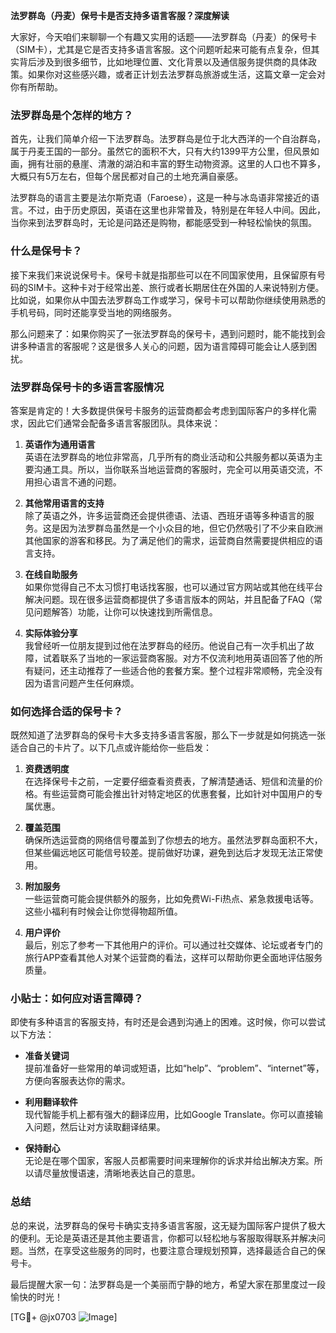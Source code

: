 **法罗群岛（丹麦）保号卡是否支持多语言客服？深度解读**

大家好，今天咱们来聊聊一个有趣又实用的话题——法罗群岛（丹麦）的保号卡（SIM卡），尤其是它是否支持多语言客服。这个问题听起来可能有点复杂，但其实背后涉及到很多细节，比如地理位置、文化背景以及通信服务提供商的具体政策。如果你对这些感兴趣，或者正计划去法罗群岛旅游或生活，这篇文章一定会对你有所帮助。

### 法罗群岛是个怎样的地方？

首先，让我们简单介绍一下法罗群岛。法罗群岛是位于北大西洋的一个自治群岛，属于丹麦王国的一部分。虽然它的面积不大，只有大约1399平方公里，但风景如画，拥有壮丽的悬崖、清澈的湖泊和丰富的野生动物资源。这里的人口也不算多，大概只有5万左右，但每个居民都对自己的土地充满自豪感。

法罗群岛的语言主要是法尔斯克语（Faroese），这是一种与冰岛语非常接近的语言。不过，由于历史原因，英语在这里也非常普及，特别是在年轻人中间。因此，当你来到法罗群岛时，无论是问路还是购物，都能感受到一种轻松愉快的氛围。

### 什么是保号卡？

接下来我们来说说保号卡。保号卡就是指那些可以在不同国家使用，且保留原有号码的SIM卡。这种卡对于经常出差、旅行或者长期居住在外国的人来说特别方便。比如说，如果你从中国去法罗群岛工作或学习，保号卡可以帮助你继续使用熟悉的手机号码，同时还能享受当地的网络服务。

那么问题来了：如果你购买了一张法罗群岛的保号卡，遇到问题时，能不能找到会讲多种语言的客服呢？这是很多人关心的问题，因为语言障碍可能会让人感到困扰。

### 法罗群岛保号卡的多语言客服情况

答案是肯定的！大多数提供保号卡服务的运营商都会考虑到国际客户的多样化需求，因此它们通常会配备多语言客服团队。具体来说：

1. **英语作为通用语言**  
   英语在法罗群岛的地位非常高，几乎所有的商业活动和公共服务都以英语为主要沟通工具。所以，当你联系当地运营商的客服时，完全可以用英语交流，不用担心语言不通的问题。

2. **其他常用语言的支持**  
   除了英语之外，许多运营商还会提供德语、法语、西班牙语等多种语言的服务。这是因为法罗群岛虽然是一个小众目的地，但它仍然吸引了不少来自欧洲其他国家的游客和移民。为了满足他们的需求，运营商自然需要提供相应的语言支持。

3. **在线自助服务**  
   如果你觉得自己不太习惯打电话找客服，也可以通过官方网站或其他在线平台解决问题。现在很多运营商都提供了多语言版本的网站，并且配备了FAQ（常见问题解答）功能，让你可以快速找到所需信息。

4. **实际体验分享**  
   我曾经听一位朋友提到过他在法罗群岛的经历。他说自己有一次手机出了故障，试着联系了当地的一家运营商客服。对方不仅流利地用英语回答了他的所有疑问，还主动推荐了一些适合他的套餐方案。整个过程非常顺畅，完全没有因为语言问题产生任何麻烦。

### 如何选择合适的保号卡？

既然知道了法罗群岛的保号卡大多支持多语言客服，那么下一步就是如何挑选一张适合自己的卡片了。以下几点或许能给你一些启发：

1. **资费透明度**  
   在选择保号卡之前，一定要仔细查看资费表，了解清楚通话、短信和流量的价格。有些运营商可能会推出针对特定地区的优惠套餐，比如针对中国用户的专属优惠。

2. **覆盖范围**  
   确保所选运营商的网络信号覆盖到了你想去的地方。虽然法罗群岛面积不大，但某些偏远地区可能信号较差。提前做好功课，避免到达后才发现无法正常使用。

3. **附加服务**  
   一些运营商可能会提供额外的服务，比如免费Wi-Fi热点、紧急救援电话等。这些小福利有时候会让你觉得物超所值。

4. **用户评价**  
   最后，别忘了参考一下其他用户的评价。可以通过社交媒体、论坛或者专门的旅行APP查看其他人对某个运营商的看法，这样可以帮助你更全面地评估服务质量。

### 小贴士：如何应对语言障碍？

即使有多种语言的客服支持，有时还是会遇到沟通上的困难。这时候，你可以尝试以下方法：

- **准备关键词**  
  提前准备好一些常用的单词或短语，比如“help”、“problem”、“internet”等，方便向客服表达你的需求。

- **利用翻译软件**  
  现代智能手机上都有强大的翻译应用，比如Google Translate。你可以直接输入问题，然后让对方读取翻译结果。

- **保持耐心**  
  无论是在哪个国家，客服人员都需要时间来理解你的诉求并给出解决方案。所以请尽量放慢语速，清晰地表达自己的意思。

### 总结

总的来说，法罗群岛的保号卡确实支持多语言客服，这无疑为国际客户提供了极大的便利。无论是英语还是其他主要语言，你都可以轻松地与客服取得联系并解决问题。当然，在享受这些服务的同时，也要注意合理规划预算，选择最适合自己的保号卡。

最后提醒大家一句：法罗群岛是一个美丽而宁静的地方，希望大家在那里度过一段愉快的时光！

[TG💪+ @jx0703 ![Image](https://github.com/user-attachments/assets/dbca1d08-cadb-493c-b0ec-ad6f7a83f270)]